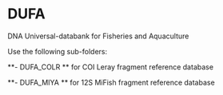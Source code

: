 # DUFA
DNA Universal-databank for Fisheries and Aquaculture

Use the following sub-folders:

**- DUFA_COLR ** for COI Leray fragment reference database

**- DUFA_MIYA ** for 12S MiFish fragment reference database

